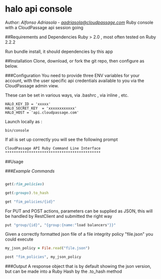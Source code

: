 # halo api console
Author: *Alfonso Adriasola* - *aadriasola@cloudpassage.com*
Ruby console with a CloudPassage api session going

##Requirements and Dependencies
Ruby > 2.0 , most often tested on Ruby 2.2.2

Run bundle install, it should dependencies by this app

##Installation
Clone, download, or fork the git repo, then configure as below.

###Configuration
You need to provide three ENV variables for your account, with the user specific api credentials
available to you via the  CloudPassage admin view.

These can be set in various ways, via .bashrc , via inline , etc.

```
HALO_KEY_ID = 'xxxxx'
HALO_SECRET_KEY  = 'xxxxxxxxxxxx'
HALO_HOST = 'api.cloudpassage.com'
```

Launch locally as :

`bin/console`

If all is set up correctly you will see the following prompt


```
CloudPassage API Ruby Command Line Interface
********************************************
```

##Usage

###*Example Commands*

```ruby

get(:fim_policies)

get(:groups).to_hash

get "fim_policies/{id}"


```

For PUT and POST actions, parameters can be supplied as JSON,
this will be handled by RestClient and submitted the right way


```ruby
put "group/{id}", "{group:{name:"load balancers"}}"
```

Given a correctly formatted json file of a file integrity policy "file.json" you could execute

```ruby
my_json_policy = File.read("file.json")

post "fim_policies", my_json_policy
```

###*Output*
A response object that is by default showing the json version, but can be made into a Ruby Hash by the .to_hash method

<!---
#CPTAGS:community-unsupported audit
#TBICON:images/ruby_icon.png
-->
